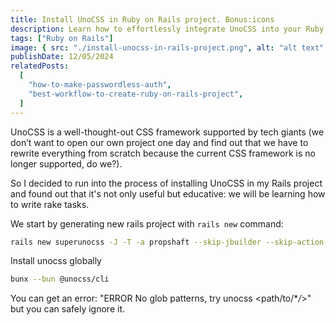 ```yaml
---
title: Install UnoCSS in Ruby on Rails project. Bonus:icons
description: Learn how to effortlessly integrate UnoCSS into your Ruby on Rails project, elevating your web development with sleek design components.
tags: ["Ruby on Rails"]
image: { src: "./install-unocss-in-rails-project.png", alt: "alt text" }
publishDate: 12/05/2024
relatedPosts:
  [
    "how-to-make-passwordless-auth",
    "best-workflow-to-create-ruby-on-rails-project",
  ]
---
```


UnoCSS is a well-thought-out CSS framework supported by tech giants (we don’t want to open our own project one day and find out that we have to rewrite everything from scratch because the current CSS framework is no longer supported, do we?).

So I decided to run into the process of installing UnoCSS in my Rails project and found out that it's not only useful but educative: we will be learning how to write rake tasks.

We start by generating new rails project with `rails new` command:

```bash
rails new superunocss -J -T -a propshaft --skip-jbuilder --skip-action-mailbox
```

Install unocss globally

```bash
bunx --bun @unocss/cli
```

You can get an error: "ERROR No glob patterns, try unocss <path/to/\*_/_>" but you can safely ignore it.
